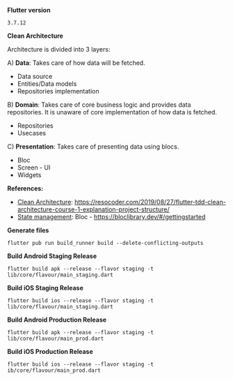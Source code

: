 **Flutter version**
```
3.7.12
```

**Clean Architecture**

Architecture is divided into 3 layers:

A) **Data**: Takes care of how data will be fetched. 
- Data source
- Entities/Data models
- Repositories implementation

B) **Domain**: Takes care of core business logic and provides data repositories. It is unaware of core implementation of how data is fetched.
- Repositories
- Usecases

C) **Presentation**: Takes care of presenting data using blocs.
- Bloc
- Screen - UI
- Widgets

**References:**
- <ins>Clean Architecture</ins>: https://resocoder.com/2019/08/27/flutter-tdd-clean-architecture-course-1-explanation-project-structure/
- <ins>State management</ins>: Bloc - https://bloclibrary.dev/#/gettingstarted


**Generate files**

```
flutter pub run build_runner build --delete-conflicting-outputs
```

**Build Android Staging Release**

```
flutter build apk --release --flavor staging -t lib/core/flavour/main_staging.dart
```

**Build iOS Staging Release**

```
flutter build ios --release --flavor staging -t lib/core/flavour/main_staging.dart
```

**Build Android Production Release**

```
flutter build apk --release --flavor staging -t lib/core/flavour/main_prod.dart
```

**Build iOS Production Release**

```
flutter build ios --release --flavor staging -t ib/core/flavour/main_prod.dart
```
